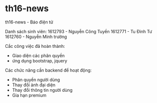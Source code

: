 # th16-news
th16-news - Báo điện tử

Danh sách sinh viên: 
1612793 - Nguyễn Công Tuyền
1612771 - Tu Đình Tư
1612760 - Nguyễn Minh trường

Cắc công việc đã hoàn thành:
- Giao diện các phân quyền 
- ứng dụng bootstrap, jquery

Các chức năng cần backend để hoạt động:

- Phân quyền người dùng
- Thay đổi ảnh đại diện
- Thay đổi thông tin người dùng
- Gia hạn premium
